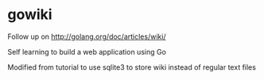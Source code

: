 gowiki
======

Follow up on http://golang.org/doc/articles/wiki/

Self learning to build a web application using Go

Modified from tutorial to use sqlite3 to store wiki instead of regular text files
